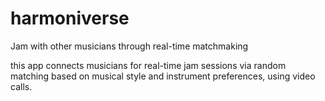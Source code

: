 # harmoniverse
Jam with other musicians through real-time matchmaking

this app connects musicians for real-time jam sessions via random matching based on musical style and instrument preferences, using video calls.
